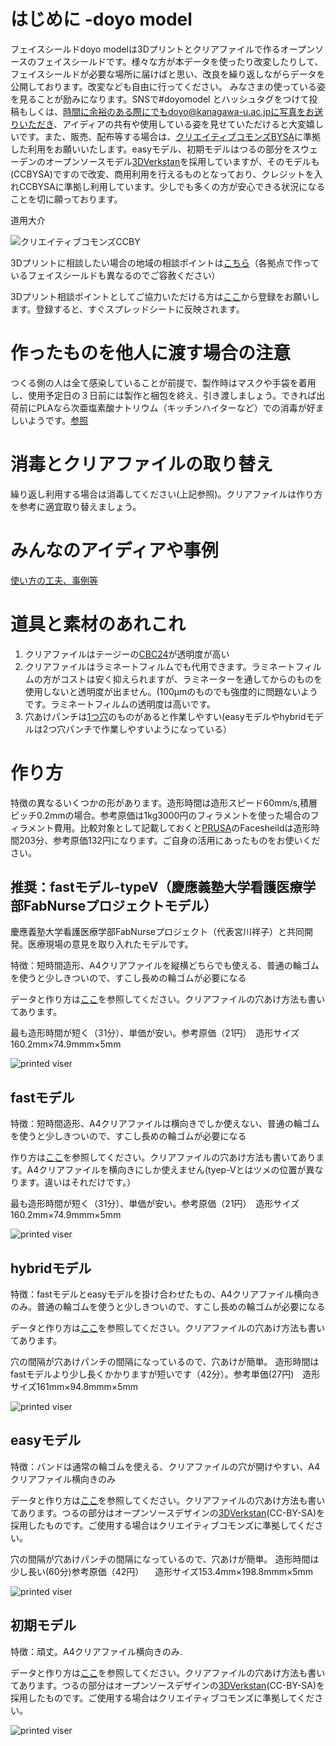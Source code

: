 # はじめに -doyo model
フェイスシールドdoyo modelは3Dプリントとクリアファイルで作るオープンソースのフェイスシールドです。様々な方が本データを使ったり改変したりして、フェイスシールドが必要な場所に届けばと思い、改良を繰り返しながらデータを公開しております。改変なども自由に行ってください。
みなさまの使っている姿を見ることが励みになります。SNSで#doyomodel とハッシュタグをつけて投稿もしくは、時間に余裕のある際にでもdoyo@kanagawa-u.ac.jpに写真をお送りいただき、アイディアの共有や使用している姿を見せていただけると大変嬉しいです。また、販売、配布等する場合は、[クリエイティブコモンズBYSA](https://creativecommons.org/licenses/by-sa/3.0/deed.ja)に準拠した利用をお願いいたします。easyモデル、初期モデルはつるの部分をスウェーデンのオープンソースモデル[3DVerkstan](https://www.youmagine.com/designs/protective-visor-by-3dverkstan)を採用していますが、そのモデルも(CCBYSA)ですので改変、商用利用を行えるものとなっており、クレジットを入れCCBYSAに準拠し利用しています。少しでも多くの方が安心できる状況になることを切に願っております。

道用大介

![クリエイティブコモンズCCBY](images/by-sa.png)


3Dプリントに相談したい場合の地域の相談ポイントは[こちら](https://docs.google.com/spreadsheets/d/16uBDolQvzngyMJQvsT39ABCoXYZEh3b5nu410ns1KtE/edit?usp=sharing)（各拠点で作っているフェイスシールドも異なるのでご容赦ください）

3Dプリント相談ポイントとしてご協力いただける方は[ここ](https://forms.gle/3gCf4FpoS1H5TjuS8)から登録をお願いします。登録すると、すぐスプレッドシートに反映されます。


# 作ったものを他人に渡す場合の注意
つくる側の人は全て感染していることが前提で、製作時はマスクや手袋を着用し、使用予定日の３日前には製作と梱包を終え、引き渡しましょう。できれば出荷前にPLAなら次亜塩素酸ナトリウム（キッチンハイターなど）での消毒が好ましいようです。[参照](https://help.prusa3d.com/en/article/prusa-face-shield-disinfection_125457?fbclid=IwAR1E9TaWje1hrFnzYF6KLgC5qMqZX60T88_2Ch9ydYj7H9O7tvyOMQv_r-4#not-recommended-methodshttps://help.prusa3d.com/en/article/prusa-face-shield-disinfection_125457?fbclid=IwAR1E9TaWje1hrFnzYF6KLgC5qMqZX60T88_2Ch9ydYj7H9O7tvyOMQv_r-4#not-recommended-methods)

# 消毒とクリアファイルの取り替え
繰り返し利用する場合は消毒してください(上記参照)。クリアファイルは作り方を参考に適宜取り替えましょう。

# みんなのアイディアや事例
[使い方の工夫、事例等](usages/README.md)

# 道具と素材のあれこれ
1. クリアファイルはテージーの[CBC24](https://jp.misumi-ec.com/vona2/detail/223006915907/?HissuCode=CBC-24)が透明度が高い
2. クリアファイルはラミネートフィルムでも代用できます。ラミネートフィルムの方がコストは安く抑えられますが、ラミネーターを通してからのものを使用しないと透明度が出ません。(100μmのものでも強度的に問題ないようです。ラミネートフィルムの透明度は高いです。
3. 穴あけパンチは[1つ穴](https://www.amazon.co.jp/%E3%82%AB%E3%83%BC%E3%83%AB%E4%BA%8B%E5%8B%99%E5%99%A8-%E7%A9%B4%E3%81%82%E3%81%91%E3%83%91%E3%83%B3%E3%83%81-18%E6%9E%9A-%E3%83%96%E3%83%AB%E3%83%BC-SD-15-3-B/dp/B002UKPANU/ref=pd_lpo_229_t_0/355-5200154-9043314?_encoding=UTF8&pd_rd_i=B00CEPLT8Q&pd_rd_r=7bf896b1-2a47-4264-9537-bacd488a21b8&pd_rd_w=CTvLL&pd_rd_wg=Ey0jT&pf_rd_p=4b55d259-ebf0-4306-905a-7762d1b93740&pf_rd_r=K69H67YACJRK8N88XNW2&refRID=K69H67YACJRK8N88XNW2&th=1)のものがあると作業しやすい(easyモデルやhybridモデルは2つ穴パンチで作業しやすいようになっている）

# 作り方
特徴の異なるいくつかの形があります。造形時間は造形スピード60mm/s,積層ピッチ0.2mmの場合。参考原価は1kg3000円のフィラメントを使った場合のフィラメント費用。比較対象として記載しておくと[PRUSA](https://www.prusaprinters.org/prints/25857-prusa-protective-face-shield-rc2)のFacesheildは造形時間203分、参考原価132円になります。ご自身の活用にあったものをお使いください。

## 推奨：fastモデル-typeV（慶應義塾大学看護医療学部FabNurseプロジェクトモデル）
慶應義塾大学看護医療学部FabNurseプロジェクト（代表宮川祥子）と共同開発。医療現場の意見を取り入れたモデルです。

特徴：短時間造形、A4クリアファイルを縦横どちらでも使える、普通の輪ゴムを使うと少しきついので、すこし長めの輪ゴムが必要になる

データと作り方は[ここ](ver2_fast_typeV/README.md)を参照してください。クリアファイルの穴あけ方法も書いてあります。

最も造形時間が短く（31分）、単価が安い。参考原価（21円）　造形サイズ160.2mm×74.9mmm×5mm

![printed viser](images/fastV-01.jpeg)

## fastモデル
特徴：短時間造形、A4クリアファイルは横向きでしか使えない、普通の輪ゴムを使うと少しきついので、すこし長めの輪ゴムが必要になる

作り方は[ここ](ver2_small/README.md)を参照してください。クリアファイルの穴あけ方法も書いてあります。A4クリアファイルを横向きにしか使えません(tyep-Vとはツメの位置が異なります。違いはそれだけです。）


最も造形時間が短く（31分）、単価が安い。参考原価（21円）　造形サイズ160.2mm×74.9mmm×5mm

![printed viser](images/ver2-2.jpeg)


## hybridモデル
特徴：fastモデルとeasyモデルを掛け合わせたもの、A4クリアファイル横向きのみ。普通の輪ゴムを使うと少しきついので、すこし長めの輪ゴムが必要になる

データと作り方は[ここ](ver2_hybrid/README.md)を参照してください。クリアファイルの穴あけ方法も書いてあります。

穴の間隔が穴あけパンチの間隔になっているので、穴あけが簡単。
造形時間はfastモデルより少し長くかかりますが短いです（42分）。参考単価(27円)　造形サイズ161mm×94.8mmm×5mm

![printed viser](images/ver2h-1.png)



## easyモデル
特徴：バンドは通常の輪ゴムを使える、クリアファイルの穴が開けやすい、A4クリアファイル横向きのみ

データと作り方は[ここ](ver1_4hole/README.md)を参照してください。クリアファイルの穴あけ方法も書いてあります。つるの部分はオープンソースデザインの[3DVerkstan](https://www.youmagine.com/designs/protective-visor-by-3dverkstan)(CC-BY-SA)を採用したものです。ご使用する場合はクリエイティブコモンズに準拠してください。

穴の間隔が穴あけパンチの間隔になっているので、穴あけが簡単。
造形時間は少し長い(60分)参考原価（42円） 　造形サイズ153.4mm×198.8mmm×5mm


![printed viser](images/ver1-2_1.jpeg)


## 初期モデル
特徴：頑丈。A4クリアファイル横向きのみ.

データと作り方は[ここ](ver1_3hole/README.md)を参照してください。クリアファイルの穴あけ方法も書いてあります。つるの部分はオープンソースデザインの[3DVerkstan](https://www.youmagine.com/designs/protective-visor-by-3dverkstan)(CC-BY-SA)を採用したものです。ご使用する場合はクリエイティブコモンズに準拠してください。

![printed viser](images/1.jpeg)
